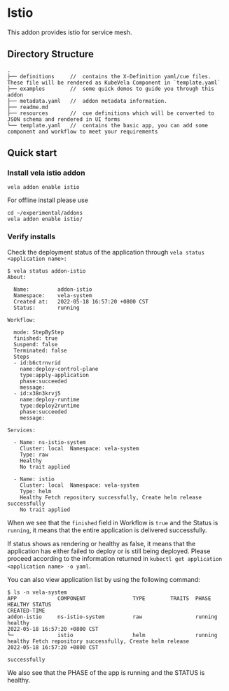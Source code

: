#   Istio

This addon provides istio for service mesh.

##  Directory Structure
```shell
.
├── definitions     //  contains the X-Definition yaml/cue files. These file will be rendered as KubeVela Component in `template.yaml`
├── examples        //  some quick demos to guide you through this addon
├── metadata.yaml   //  addon metadata information.
├── readme.md
├── resources       //  cue definitions which will be converted to JSON schema and rendered in UI forms
└── template.yaml   //  contains the basic app, you can add some component and workflow to meet your requirements
```

##  Quick start
### Install vela istio addon
```shell
vela addon enable istio 
```
For offline install please use
```shell
cd ~/experimental/addons
vela addon enable istio/
```
### Verify installs
Check the deployment status of the application through `vela status <application name>:`
```shell
$ vela status addon-istio
About:

  Name:         addon-istio
  Namespace:    vela-system
  Created at:   2022-05-18 16:57:20 +0800 CST
  Status:       running

Workflow:

  mode: StepByStep
  finished: true
  Suspend: false
  Terminated: false
  Steps
  - id:b6ctrnvrid
    name:deploy-control-plane
    type:apply-application
    phase:succeeded
    message:
  - id:x38n3krvj5
    name:deploy-runtime
    type:deploy2runtime
    phase:succeeded
    message:

Services:

  - Name: ns-istio-system
    Cluster: local  Namespace: vela-system
    Type: raw
    Healthy
    No trait applied

  - Name: istio
    Cluster: local  Namespace: vela-system
    Type: helm
    Healthy Fetch repository successfully, Create helm release successfully
    No trait applied
```
When we see that the `finished` field in Workflow is `true` and the Status is `running`, it means that the entire application is delivered successfully.

If status shows as rendering or healthy as false, it means that the application has either failed to deploy or is still being deployed. Please proceed according to the information returned in `kubectl get application <application name> -o yaml`.

You can also view application list by using the following command:
```shell
$ ls -n vela-system                                                                                                                                                                                                                                           
APP         	COMPONENT            	TYPE       	TRAITS	PHASE  	HEALTHY	STATUS                                                      	CREATED-TIME
addon-istio 	ns-istio-system      	raw        	      	running	healthy	                                                            	2022-05-18 16:57:20 +0800 CST
└─          	istio                	helm       	      	running	healthy	Fetch repository successfully, Create helm release          	2022-05-18 16:57:20 +0800 CST
            	                     	           	      	       	       	successfully
```
We also see that the PHASE of the app is running and the STATUS is healthy.

